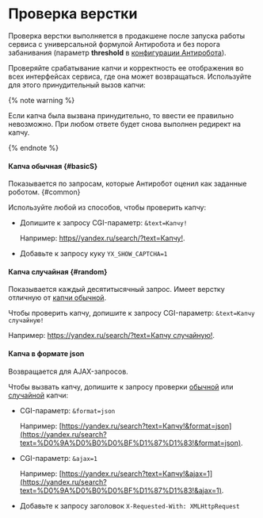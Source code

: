 # Проверка верстки

Проверка верстки выполняется в продакшене после запуска работы сервиса с универсальной формулой Антиробота и без порога забанивания (параметр **threshold** в [конфигурации Антиробота](config.md#format)).

Проверяйте срабатывание капчи и корректность ее отображения во всех интерфейсах сервиса, где она может возвращаться. Используйте для этого принудительный вызов капчи:

{% note warning %}

Если капча была вызвана принудительно, то ввести ее правильно невозможно. При любом ответе будет снова выполнен редирект на капчу.

{% endnote %}


#### Капча обычная {#basicS}

Показывается по запросам, которые Антиробот оценил как заданные роботом. {#common}

Используйте любой из способов, чтобы проверить капчу:
- Допишите к запросу CGI-параметр: `&text=Капчу!`
    
    Например: [https//yandex.ru/search/?text=Капчу!](https://yandex.ru/search/?text=Капчу!).
    
- Добавьте к запросу куку `YX_SHOW_CAPTCHA=1`

#### Капча случайная {#random}

Показывается каждый десятитысячный запрос. Имеет верстку отличную от [капчи обычной](#common).

Чтобы проверить капчу, допишите к запросу CGI-параметр: `&text=Капчу случайную!`

Например: [https://yandex.ru/search/?text=Капчу случайную!](https://yandex.ru/search/?text=%D0%9A%D0%B0%D0%BF%D1%87%D1%83%20%D1%81%D0%BB%D1%83%D1%87%D0%B0%D0%B9%D0%BD%D1%83%D1%8E!).

#### Капча в формате json

Возвращается для AJAX-запросов.

Чтобы вызвать капчу, допишите к запросу проверки [обычной](#basic) или [случайной](#random) капчи:
- CGI-параметр: `&format=json`
    
    Например: [https://yandex.ru/search?text=Капчу!&format=json](https://yandex.ru/search?text=%D0%9A%D0%B0%D0%BF%D1%87%D1%83!&format=json).
    
- CGI-параметр: `&ajax=1`
    
    Например: [https://yandex.ru/search?text=Капчу!&ajax=1](https://yandex.ru/search?text=%D0%9A%D0%B0%D0%BF%D1%87%D1%83!&ajax=1).
    
- Добавьте к запросу заголовок `X-Requested-With: XMLHttpRequest`

